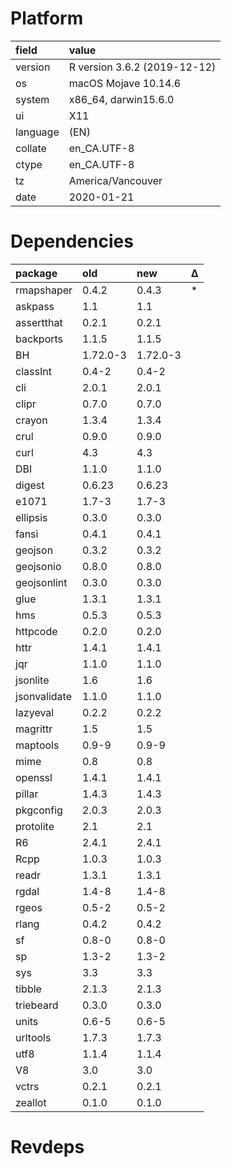 # Platform

|field    |value                        |
|:--------|:----------------------------|
|version  |R version 3.6.2 (2019-12-12) |
|os       |macOS Mojave 10.14.6         |
|system   |x86_64, darwin15.6.0         |
|ui       |X11                          |
|language |(EN)                         |
|collate  |en_CA.UTF-8                  |
|ctype    |en_CA.UTF-8                  |
|tz       |America/Vancouver            |
|date     |2020-01-21                   |

# Dependencies

|package      |old      |new      |Δ  |
|:------------|:--------|:--------|:--|
|rmapshaper   |0.4.2    |0.4.3    |*  |
|askpass      |1.1      |1.1      |   |
|assertthat   |0.2.1    |0.2.1    |   |
|backports    |1.1.5    |1.1.5    |   |
|BH           |1.72.0-3 |1.72.0-3 |   |
|classInt     |0.4-2    |0.4-2    |   |
|cli          |2.0.1    |2.0.1    |   |
|clipr        |0.7.0    |0.7.0    |   |
|crayon       |1.3.4    |1.3.4    |   |
|crul         |0.9.0    |0.9.0    |   |
|curl         |4.3      |4.3      |   |
|DBI          |1.1.0    |1.1.0    |   |
|digest       |0.6.23   |0.6.23   |   |
|e1071        |1.7-3    |1.7-3    |   |
|ellipsis     |0.3.0    |0.3.0    |   |
|fansi        |0.4.1    |0.4.1    |   |
|geojson      |0.3.2    |0.3.2    |   |
|geojsonio    |0.8.0    |0.8.0    |   |
|geojsonlint  |0.3.0    |0.3.0    |   |
|glue         |1.3.1    |1.3.1    |   |
|hms          |0.5.3    |0.5.3    |   |
|httpcode     |0.2.0    |0.2.0    |   |
|httr         |1.4.1    |1.4.1    |   |
|jqr          |1.1.0    |1.1.0    |   |
|jsonlite     |1.6      |1.6      |   |
|jsonvalidate |1.1.0    |1.1.0    |   |
|lazyeval     |0.2.2    |0.2.2    |   |
|magrittr     |1.5      |1.5      |   |
|maptools     |0.9-9    |0.9-9    |   |
|mime         |0.8      |0.8      |   |
|openssl      |1.4.1    |1.4.1    |   |
|pillar       |1.4.3    |1.4.3    |   |
|pkgconfig    |2.0.3    |2.0.3    |   |
|protolite    |2.1      |2.1      |   |
|R6           |2.4.1    |2.4.1    |   |
|Rcpp         |1.0.3    |1.0.3    |   |
|readr        |1.3.1    |1.3.1    |   |
|rgdal        |1.4-8    |1.4-8    |   |
|rgeos        |0.5-2    |0.5-2    |   |
|rlang        |0.4.2    |0.4.2    |   |
|sf           |0.8-0    |0.8-0    |   |
|sp           |1.3-2    |1.3-2    |   |
|sys          |3.3      |3.3      |   |
|tibble       |2.1.3    |2.1.3    |   |
|triebeard    |0.3.0    |0.3.0    |   |
|units        |0.6-5    |0.6-5    |   |
|urltools     |1.7.3    |1.7.3    |   |
|utf8         |1.1.4    |1.1.4    |   |
|V8           |3.0      |3.0      |   |
|vctrs        |0.2.1    |0.2.1    |   |
|zeallot      |0.1.0    |0.1.0    |   |

# Revdeps

